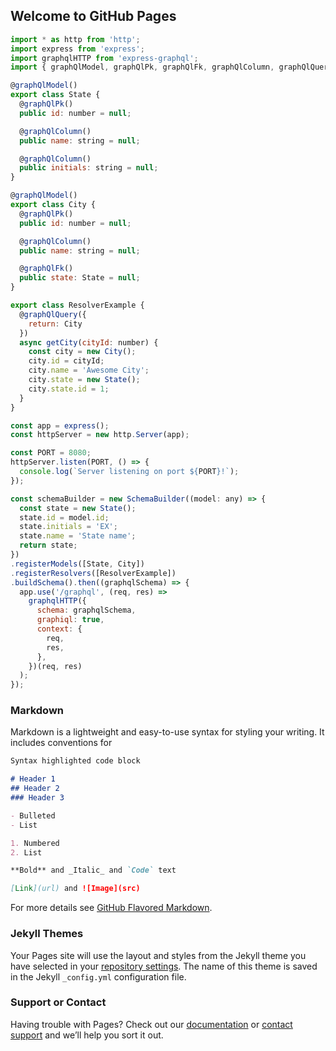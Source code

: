 ## Welcome to GitHub Pages

```javascript
import * as http from 'http';
import express from 'express';
import graphqlHTTP from 'express-graphql';
import { graphQlModel, graphQlPk, graphQlFk, graphQlColumn, graphQlQuery } from 'graphql-decorator/lib';

@graphQlModel()
export class State {
  @graphQlPk()
  public id: number = null;

  @graphQlColumn()
  public name: string = null;

  @graphQlColumn()
  public initials: string = null;
}

@graphQlModel()
export class City {
  @graphQlPk()
  public id: number = null;

  @graphQlColumn()
  public name: string = null;

  @graphQlFk()
  public state: State = null;
}

export class ResolverExample {
  @graphQlQuery({
    return: City
  })
  async getCity(cityId: number) {
    const city = new City();
    city.id = cityId;
    city.name = 'Awesome City';
    city.state = new State();
    city.state.id = 1;
  }
}

const app = express();
const httpServer = new http.Server(app);

const PORT = 8080;
httpServer.listen(PORT, () => {
  console.log(`Server listening on port ${PORT}!`);
});

const schemaBuilder = new SchemaBuilder((model: any) => {
  const state = new State();
  state.id = model.id;
  state.initials = 'EX';
  state.name = 'State name';
  return state;
})
.registerModels([State, City])
.registerResolvers([ResolverExample])
.buildSchema().then((graphqlSchema) => {
  app.use('/graphql', (req, res) =>
    graphqlHTTP({
      schema: graphqlSchema,
      graphiql: true,
      context: {
        req,
        res,
      },
    })(req, res)
  );
});
```

### Markdown

Markdown is a lightweight and easy-to-use syntax for styling your writing. It includes conventions for

```markdown
Syntax highlighted code block

# Header 1
## Header 2
### Header 3

- Bulleted
- List

1. Numbered
2. List

**Bold** and _Italic_ and `Code` text

[Link](url) and ![Image](src)
```

For more details see [GitHub Flavored Markdown](https://guides.github.com/features/mastering-markdown/).

### Jekyll Themes

Your Pages site will use the layout and styles from the Jekyll theme you have selected in your [repository settings](https://github.com/matheusaguilar/graphql-decorator/settings). The name of this theme is saved in the Jekyll `_config.yml` configuration file.

### Support or Contact

Having trouble with Pages? Check out our [documentation](https://help.github.com/categories/github-pages-basics/) or [contact support](https://github.com/contact) and we’ll help you sort it out.
